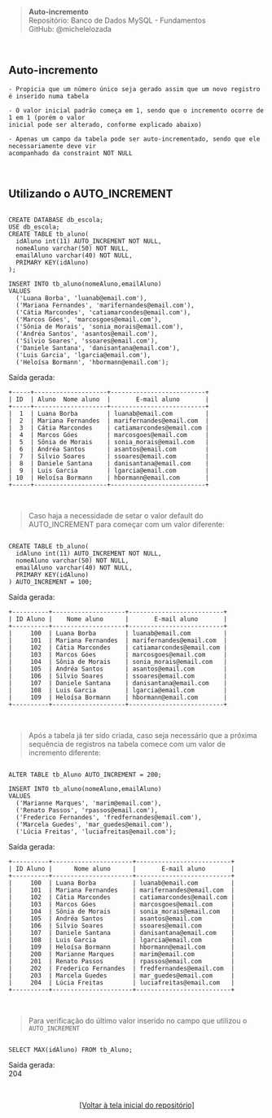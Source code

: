 > **Auto-incremento**     
> Repositório: Banco de Dados MySQL - Fundamentos  
> GitHub: @michelelozada
&nbsp;
     
&nbsp;  
## Auto-incremento
```
- Propicia que um número único seja gerado assim que um novo registro é inserido numa tabela  

- O valor inicial padrão começa em 1, sendo que o incremento ocorre de 1 em 1 (porém o valor 
inicial pode ser alterado, conforme explicado abaixo)  

- Apenas um campo da tabela pode ser auto-incrementado, sendo que ele necessariamente deve vir
acompanhado da constraint NOT NULL  
```

&nbsp;
     
## Utilizando o AUTO_INCREMENT

```mysql

CREATE DATABASE db_escola;
USE db_escola;
CREATE TABLE tb_aluno(
  idAluno int(11) AUTO_INCREMENT NOT NULL,
  nomeAluno varchar(50) NOT NULL,
  emailAluno varchar(40) NOT NULL,
  PRIMARY KEY(idAluno)
);

INSERT INTO tb_aluno(nomeAluno,emailAluno) 
VALUES 
  ('Luana Borba', 'luanab@email.com'),
  ('Mariana Fernandes', 'marifernandes@email.com'),
  ('Cátia Marcondes', 'catiamarcondes@email.com'),
  ('Marcos Góes', 'marcosgoes@email.com'),
  ('Sônia de Morais', 'sonia_morais@email.com'),
  ('Andréa Santos', 'asantos@email.com'),
  ('Silvio Soares', 'ssoares@email.com'),
  ('Daniele Santana', 'danisantana@email.com'),
  ('Luis Garcia', 'lgarcia@email.com'),
  ('Heloísa Bormann', 'hbormann@email.com');
```

Saída gerada:  
```
+-----+--------------------+--------------------------+
| ID  | Aluno  Nome aluno  |       E-mail aluno       |
+-----+--------------------+--------------------------+
|  1  | Luana Borba        | luanab@email.com         |
|  2  | Mariana Fernandes  | marifernandes@email.com  |
|  3  | Cátia Marcondes    | catiamarcondes@email.com |
|  4  | Marcos Góes        | marcosgoes@email.com     |
|  5  | Sônia de Morais    | sonia_morais@email.com   |
|  6  | Andréa Santos      | asantos@email.com        |
|  7  | Silvio Soares      | ssoares@email.com        |
|  8  | Daniele Santana    | danisantana@email.com    |
|  9  | Luis Garcia        | lgarcia@email.com        |
| 10  | Heloísa Bormann    | hbormann@email.com       |
+-----+--------------------+--------------------------+
```

&nbsp;
     
> Caso haja a necessidade de setar o valor default do AUTO_INCREMENT para começar com um valor diferente:
```mysql

CREATE TABLE tb_aluno(
  idAluno int(11) AUTO_INCREMENT NOT NULL,
  nomeAluno varchar(50) NOT NULL,
  emailAluno varchar(40) NOT NULL,
  PRIMARY KEY(idAluno)
) AUTO_INCREMENT = 100;
```

Saída gerada:  
```
+----------+--------------------+--------------------------+
| ID Aluno |    Nome aluno      |       E-mail aluno       |
+----------+--------------------+--------------------------+
|     100  | Luana Borba        | luanab@email.com         |
|     101  | Mariana Fernandes  | marifernandes@email.com  |
|     102  | Cátia Marcondes    | catiamarcondes@email.com |
|     103  | Marcos Góes        | marcosgoes@email.com     |
|     104  | Sônia de Morais    | sonia_morais@email.com   |
|     105  | Andréa Santos      | asantos@email.com        |
|     106  | Silvio Soares      | ssoares@email.com        |
|     107  | Daniele Santana    | danisantana@email.com    |
|     108  | Luis Garcia        | lgarcia@email.com        |
|     109  | Heloísa Bormann    | hbormann@email.com       |
+----------+--------------------+--------------------------+
```

&nbsp;
     
> Após a tabela já ter sido criada, caso seja necessário que a próxima sequência de registros na tabela comece com um valor de incremento diferente:
```mysql

ALTER TABLE tb_Aluno AUTO_INCREMENT = 200;

INSERT INTO tb_aluno(nomeAluno,emailAluno) 
VALUES 
  ('Marianne Marques', 'marim@email.com'),
  ('Renato Passos', 'rpassos@email.com'),
  ('Frederico Fernandes', 'fredfernandes@email.com'),
  ('Marcela Guedes', 'mar_guedes@email.com'),
  ('Lúcia Freitas', 'luciafreitas@email.com');
```

Saída gerada:  
```
+----------+----------------------+--------------------------+
| ID Aluno |      Nome aluno      |       E-mail aluno       |
+----------+----------------------+--------------------------+
|     100  | Luana Borba          | luanab@email.com         |
|     101  | Mariana Fernandes    | marifernandes@email.com  |
|     102  | Cátia Marcondes      | catiamarcondes@email.com |
|     103  | Marcos Góes          | marcosgoes@email.com     |
|     104  | Sônia de Morais      | sonia_morais@email.com   |
|     105  | Andréa Santos        | asantos@email.com        |
|     106  | Silvio Soares        | ssoares@email.com        |
|     107  | Daniele Santana      | danisantana@email.com    |
|     108  | Luis Garcia          | lgarcia@email.com        |
|     109  | Heloísa Bormann      | hbormann@email.com       |
|     200  | Marianne Marques     | marim@email.com          |
|     201  | Renato Passos        | rpassos@email.com        |
|     202  | Frederico Fernandes  | fredfernandes@email.com  |
|     203  | Marcela Guedes       | mar_guedes@email.com     |
|     204  | Lúcia Freitas        | luciafreitas@email.com   |
+----------+----------------------+--------------------------+
```

&nbsp;
     
> Para verificação do último valor inserido no campo que utilizou o `AUTO_INCREMENT`
```mysql

SELECT MAX(idAluno) FROM tb_Aluno;
```

Saída gerada:  
204

&nbsp;

<div align="center">
<a href="https://github.com/michelelozada/MySQL-Study-Notes">[Voltar à tela inicial do repositório]</a>
</div>